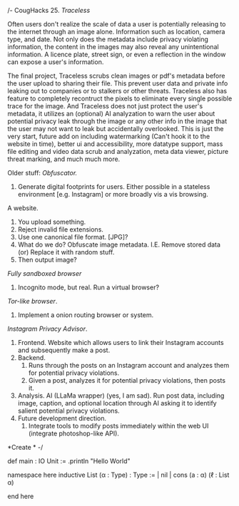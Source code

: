 /-
CougHacks 25.
*Traceless* <br />

Often users don't realize the scale of data a user is potentially releasing to the internet through an image alone. Information such as location, camera type, and date. Not only does the metadata include privacy violating information, the content in the images may also reveal any unintentional information. A licence plate, street sign, or even a reflection in the window can expose a user's information.

The final project, Traceless scrubs clean images or pdf's metadata before the user upload to sharing their file. This prevent user data and private info leaking out to companies or to stalkers or other threats. Traceless also has feature to completely recontruct the pixels to eliminate every single possible trace for the image. And Traceless does not just protect the user's metadata, it utilizes an (optional) AI analyzation to warn the user about potential privacy leak through the image or any other info in the image that the user may not want to leak but accidentally overlooked. This is just the very start, future add on including watermarking (Can't hook it to the website in time), better ui and accessibility, more datatype support, mass file editing and video data scrub and analyzation, meta data viewer, picture threat marking, and much much more.



Older stuff:
*Obfuscator.*
1. Generate digital footprints for users. Either possible in a stateless environment [e.g. Instagram]
   or more broadly vis a vis browsing.


A website.
1. You upload something.
2. Reject invalid file extensions.
3. Use one canonical file format. [JPG]?
4. What do we do? Obfuscate image metadata.
   I.E. Remove stored data (or) Replace it with random stuff.
5. Then output image?



*Fully sandboxed browser*
1. Incognito mode, but real. Run a virtual browser?


*Tor-like browser*.
1. Implement a onion routing browser or system.

*Instagram Privacy Advisor*.
1. Frontend.
   Website which allows users to link their Instagram accounts and subsequently make a post.
2. Backend.
   1. Runs through the posts on an Instagram account and analyzes them for potential privacy violations.
   2. Given a post, analyzes it for potential privacy violations, then posts it.
3. Analysis.
   AI (LLaMa wrapper) (yes, I am sad). Run post data, including image, caption, and optional location
   through AI asking it to identify salient potential privacy violations.
4. Future development direction.
   1. Integrate tools to modify posts immediately within the web UI (integrate photoshop-like API).


*Create *
-/

def main : IO Unit :=
   .println "Hello World"

namespace here
inductive List (α : Type) : Type :=
   | nil
   | cons (a : α) (ℓ : List α)

end here
